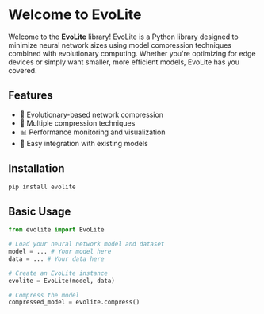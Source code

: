 # Welcome to EvoLite

Welcome to the **EvoLite** library! EvoLite is a Python library designed to minimize neural network sizes using model compression techniques combined with evolutionary computing. Whether you're optimizing for edge devices or simply want smaller, more efficient models, EvoLite has you covered.

## Features

- 🧬 Evolutionary-based network compression
- 🔧 Multiple compression techniques
- 📊 Performance monitoring and visualization
- 🔌 Easy integration with existing models

## Installation

```bash
pip install evolite
```

## Basic Usage

```python
from evolite import EvoLite

# Load your neural network model and dataset
model = ... # Your model here
data = ... # Your data here

# Create an EvoLite instance
evolite = EvoLite(model, data)

# Compress the model
compressed_model = evolite.compress()
```